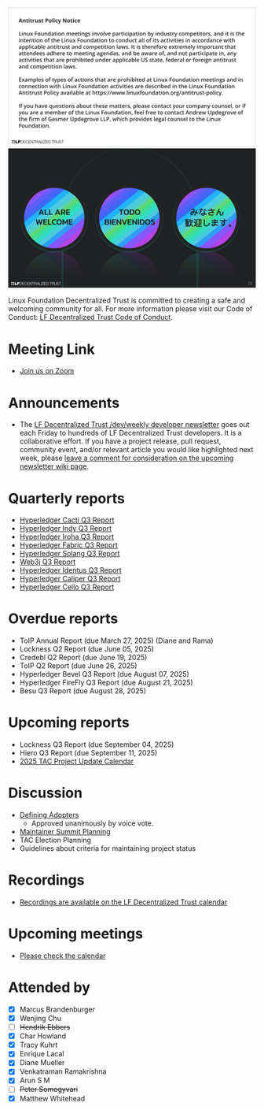 [//]: # (SPDX-License-Identifier: CC-BY-4.0)

![Antitrust Policy Notice](../images/antitrust-policy-notice.png "Antitrust Policy Notice")
![All are Welcome in the LF Decentralized Trust Community](../images/all-are-welcome.png "All are Welcome in the LF Decentralized Trust Community")

Linux Foundation Decentralized Trust is committed to creating a safe and welcoming community for all. For more information please visit our Code of Conduct: [LF Decentralized Trust Code of Conduct](../../governing-documents/code-of-conduct.md).

# Meeting Link
- [Join us on Zoom](https://zoom-lfx.platform.linuxfoundation.org/meeting/95530440160?password=6e6b9a15-a635-497e-a6ce-078e6b1d2b49)

# Announcements
- The [LF Decentralized Trust /dev/weekly developer newsletter](https://lf-hyperledger.atlassian.net/wiki/spaces/DR/pages/17170445/dev+weekly+Newsletter) goes out each Friday to hundreds of LF Decentralized Trust developers. It is a collaborative effort. If you have a project release, pull request, community event, and/or relevant article you would like highlighted next week, please [leave a comment for consideration on the upcoming newsletter wiki page](https://lf-hyperledger.atlassian.net/wiki/spaces/DR/pages/75268141/2025).

# Quarterly reports
- [Hyperledger Cacti Q3 Report](https://github.com/LF-Decentralized-Trust/governance/pull/173)
- [Hyperledger Indy Q3 Report](https://github.com/LF-Decentralized-Trust/governance/pull/176)
- [Hyperledger Iroha Q3 Report](https://github.com/LF-Decentralized-Trust/governance/pull/182)
- [Hyperledger Fabric Q3 Report](https://github.com/LF-Decentralized-Trust/governance/pull/189)
- [Hyperledger Solang Q3 Report](https://github.com/LF-Decentralized-Trust/governance/pull/190)
- [Web3j Q3 Report](https://github.com/LF-Decentralized-Trust/governance/pull/191)
- [Hyperledger Identus Q3 Report](https://github.com/LF-Decentralized-Trust/governance/pull/193)
- [Hyperledger Caliper Q3 Report](https://github.com/LF-Decentralized-Trust/governance/pull/194)
- [Hyperledger Cello Q3 Report](https://github.com/LF-Decentralized-Trust/governance/pull/197)

# Overdue reports
- ToIP Annual Report (due March 27, 2025) (Diane and Rama)
- Lockness Q2 Report (due June 05, 2025)
- Credebl Q2 Report (due June 19, 2025)
- ToIP Q2 Report (due June 26, 2025)
- Hyperledger Bevel Q3 Report (due August 07, 2025)
- Hyperledger FireFly Q3 Report (due August 21, 2025)
- Besu Q3 Report (due August 28, 2025)

# Upcoming reports
- Lockness Q3 Report (due September 04, 2025)
- Hiero Q3 Report (due September 11, 2025)
- [2025 TAC Project Update Calendar](../../project-updates/2025/2025-schedule.md)

# Discussion
- [Defining Adopters](https://github.com/LF-Decentralized-Trust/governance/pull/164)
  - Approved unanimously by voice vote.
- [Maintainer Summit Planning](https://github.com/LF-Decentralized-Trust/wiki/wiki/Maintainer-Days)
- TAC Election Planning
- Guidelines about criteria for maintaining project status

# Recordings
- [Recordings are available on the LF Decentralized Trust calendar](https://zoom-lfx.platform.linuxfoundation.org/meetings/lf-decentralized-trust)

# Upcoming meetings
- [Please check the calendar](https://zoom-lfx.platform.linuxfoundation.org/meetings/lf-decentralized-trust)

# Attended by

- [x] Marcus Brandenburger
- [x] Wenjing Chu
- [ ] ~~Hendrik Ebbers~~
- [x] Char Howland
- [x] Tracy Kuhrt
- [x] Enrique Lacal
- [x] Diane Mueller
- [x] Venkatraman Ramakrishna
- [x] Arun S M
- [ ] ~~Peter Somogyvari~~
- [x] Matthew Whitehead

